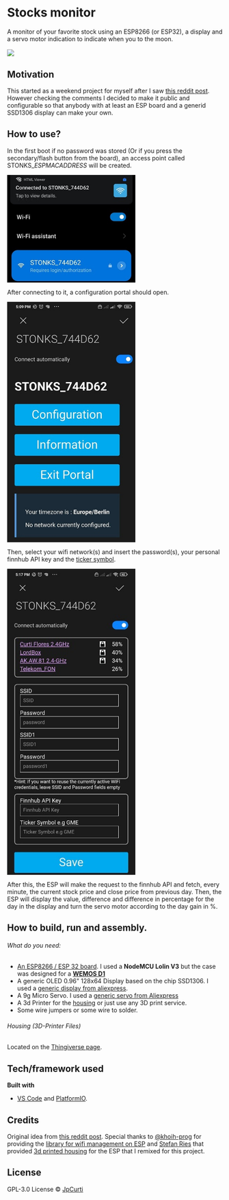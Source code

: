 # Stocks monitor 
A monitor of your favorite stock using an ESP8266 (or ESP32), a display and a servo motor indication to indicate when you to the moon.


<a href="Stonksmeter"><img src="images/stonksmeter.gif" align="center"  width="300" ></a>

## Motivation
This started as a weekend project for myself after I saw [this reddit post](https://www.reddit.com/r/wallstreetbets/comments/lfkprt/finished_my_diy_project_just_in_time_for_gme_to/). However checking the comments I decided to make it public and configurable so that anybody with at least an ESP board and a generid SSD1306 display can make your own.

## How to use?
In the first boot if no password was stored (Or if you press the secondary/flash button from the board), an access point called STONKS_*ESPMACADDRESS* will be created.

<a href="Access point created by the ESP"><img src="images/access_point.jpeg" align="center"  width="300" ></a>


After connecting to it, a configuration portal should open.

<a href="Initial page from config portal"><img src="images/configuration_portal_1.jpeg" align="center"  width="300" ></a>

Then, select your wifi network(s) and insert the password(s), your personal finnhub API key and the [ticker symbol](https://en.wikipedia.org/wiki/Ticker_symbol).

<a href="Configuration portal"><img src="images/configuration_portal_2.jpeg" align="center"  width="300" ></a>

After this, the ESP will make the request to the finnhub API and fetch, every minute, the current stock price and close price from previous day. Then, the ESP will display the value, difference and difference in percentage for the day in the display and turn the servo motor according to the day gain in %.

## How to build, run and assembly.

###### What do you need:
  - [An ESP8266 / ESP 32 board](https://www.espressif.com/en/products/devkits). I used a **NodeMCU Lolin V3** but the case was designed for a [**WEMOS D1**](https://de.aliexpress.com/item/32681374223.html?spm=a2g0s.9042311.0.0.27424c4dkVELIS)
  - A generic OLED 0.96" 128x64 Display based on the chip SSD1306. I used a [generic display from aliexpress](https://de.aliexpress.com/item/32639731302.html?spm=a2g0s.9042311.0.0.27424c4dvVaQDI).
  - A 9g Micro Servo. I used a [generic servo from Aliexpress](https://de.aliexpress.com/item/1005001500679701.html?spm=a2g0s.9042311.0.0.39204c4dSB1oh6)
  - A 3d Printer for the [housing](https://www.thingiverse.com/thing:4793831) or just use any 3D print service.
  - Some wire jumpers or some wire to solder.
 
###### Housing (3D-Printer Files)
Located on the [Thingiverse page](https://www.thingiverse.com/thing:4793831).


## Tech/framework used
<b>Built with</b>
- [VS Code](https://code.visualstudio.com/) and [PlatformIO](https://platformio.org/). 


## Credits
Original idea from [this reddit post](https://www.reddit.com/r/wallstreetbets/comments/lfkprt/). Special thanks to [@khoih-prog](https://github.com/khoih-prog) for providing the [library for wifi management on ESP](https://github.com/khoih-prog/ESP_WiFiManager) and [Stefan Ries](https://www.thingiverse.com/smily77/designs) that provided [3d printed housing](https://www.thingiverse.com/thing:857858) for the ESP that I remixed for this project.


## License

GPL-3.0 License © [JpCurti](https://github.com/jpcurti)

